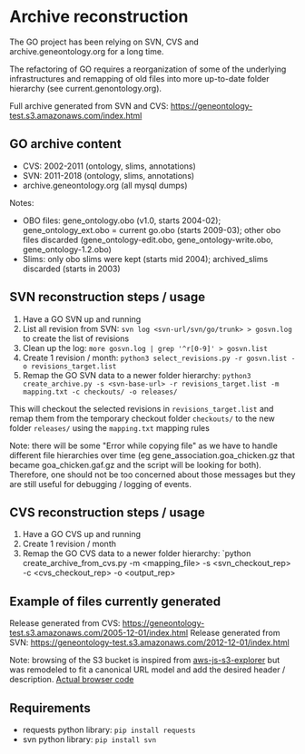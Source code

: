 # Archive reconstruction

The GO project has been relying on SVN, CVS and archive.geneontology.org for a long time.

The refactoring of GO requires a reorganization of some of the underlying infrastructures and remapping of old files into more up-to-date folder hierarchy (see current.genontology.org).

Full archive generated from SVN and CVS: https://geneontology-test.s3.amazonaws.com/index.html

## GO archive content
* CVS: 2002-2011 (ontology, slims, annotations)
* SVN: 2011-2018 (ontology, slims, annotations)
* archive.geneontology.org (all mysql dumps)

Notes:
* OBO files: gene_ontology.obo (v1.0, starts 2004-02); gene_ontology_ext.obo = current go.obo (starts 2009-03); other obo files discarded (gene_ontology-edit.obo, gene_ontology-write.obo, gene_ontology-1.2.obo)
* Slims: only obo slims were kept (starts mid 2004); archived_slims discarded (starts in 2003)

## SVN reconstruction steps / usage

1. Have a GO SVN up and running
2. List all revision from SVN:
`svn log <svn-url/svn/go/trunk> > gosvn.log` to create the list of revisions
3. Clean up the log: 
`more gosvn.log | grep '^r[0-9]' > gosvn.list`
4. Create 1 revision / month: 
`python3 select_revisions.py -r gosvn.list -o revisions_target.list`
5. Remap the GO SVN data to a newer folder hierarchy:
`python3 create_archive.py -s <svn-base-url> -r revisions_target.list -m mapping.txt -c checkouts/ -o releases/`

This will checkout the selected revisions in `revisions_target.list` and remap them from the temporary checkout folder `checkouts/` to the new folder `releases/` using the `mapping.txt` mapping rules

Note: there will be some "Error while copying file" as we have to handle different file hierarchies over time (eg gene_association.goa_chicken.gz that became goa_chicken.gaf.gz and the script will be looking for both). Therefore, one should not be too concerned about those messages but they are still useful for debugging / logging of events.

## CVS reconstruction steps / usage
1. Have a GO CVS up and running
2. Create 1 revision / month
3. Remap the GO CVS data to a newer folder hierarchy:
`python create_archive_from_cvs.py -m <mapping_file> -s <svn_checkout_rep> -c <cvs_checkout_rep> -o <output_rep>

## Example of files currently generated
Release generated from CVS: https://geneontology-test.s3.amazonaws.com/2005-12-01/index.html
Release generated from SVN: https://geneontology-test.s3.amazonaws.com/2012-12-01/index.html

Note: browsing of the S3 bucket is inspired from [aws-js-s3-explorer](https://github.com/awslabs/aws-js-s3-explorer) but was remodeled to fit a canonical URL model and add the desired header / description. [Actual browser code](https://github.com/lpalbou/aws-js-s3-explorer)

## Requirements
* requests python library: `pip install requests`
* svn python library: `pip install svn`
